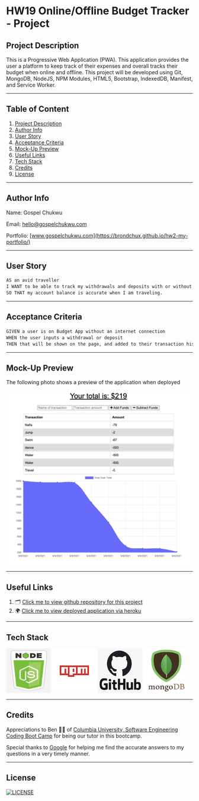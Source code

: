 # HW19 Online/Offline Budget Tracker - Project

## Project Description

This is a Progressive Web Application (PWA). This application provides the user a platform to keep track of their expenses and overall tracks their budget when online and offline. This project will be developed using Git, MongoDB, NodeJS, NPM Modules, HTML5, Bootstrap, IndexedDB, Manifest, and Service Worker.

---

## Table of Content

1. [Project Description](https://github.com/Brondchux/hw19-progressive-budget#project-description)
2. [Author Info](https://github.com/Brondchux/hw19-progressive-budget#author-info)
3. [User Story](https://github.com/Brondchux/hw19-progressive-budget#user-story)
4. [Acceptance Criteria](https://github.com/Brondchux/hw19-progressive-budget#acceptance-criteria)
5. [Mock-Up Preview](https://github.com/Brondchux/hw19-progressive-budget#mock-up-preview)
6. [Useful Links](https://github.com/Brondchux/hw19-progressive-budget#useful-links)
7. [Tech Stack](https://github.com/Brondchux/hw19-progressive-budget#tech-stack)
8. [Credits](https://github.com/Brondchux/hw19-progressive-budget#credits)
9. [License](https://github.com/Brondchux/hw19-progressive-budget#license)

---

## Author Info

Name: Gospel Chukwu

Email: hello@gospelchukwu.com

Portfolio: [www.gospelchukwu.com](https://brondchux.github.io/hw2-my-portfolio/)

---

## User Story

```md
AS an avid traveller
I WANT to be able to track my withdrawals and deposits with or without a data/internet connection
SO THAT my account balance is accurate when I am traveling.
```

---

## Acceptance Criteria

```md
GIVEN a user is on Budget App without an internet connection
WHEN the user inputs a withdrawal or deposit
THEN that will be shown on the page, and added to their transaction history when their connection is back online.
```

---

## Mock-Up Preview

The following photo shows a preview of the application when deployed

![A screenshoot of the budget tracker app when deployed.](./public/assets/images/budget-tracker-demo.png)

---

## Useful Links

1. 🗂 [Click me to view github repository for this project](https://github.com/Brondchux/hw19-progressive-budget/)
2. 🌍 [Click me to view deployed application via heroku](https://live-hw19-progressive-budget.herokuapp.com/)

---

## Tech Stack

![nodejs logo](./public/assets/images/techs/nodejs.png)
![npm logo](./public/assets/images/techs/npm.png)
![github logo](./public/assets/images/techs/github.png)
![mongodb logo](./public/assets/images/techs/mongodb.png)

---

## Credits

Appreciations to Ben 🙌🏾 of [Columbia University, Software Engineering Coding Boot Camp](https://bootcamp.cvn.columbia.edu/coding/landing-ftpt/?s=Google-Brand&msg_cv_scta=4&msg_cv_stbn=1&msg_cv_fcta=1&dki=Learn%20Coding&pkw=%2Bcolumbia%20%2Bcoding%20%2Bbootcamp&pcrid=471112563836&pmt=b&utm_source=google&utm_medium=cpc&utm_campaign=GGL%7CCOLUMBIA-UNIVERSITY%7CSEM%7CCODING%7C-%7COFL%7CTIER-1%7CALL%7CBRD%7CBMM%7CCore%7CBootcamp&utm_term=%2Bcolumbia%20%2Bcoding%20%2Bbootcamp&s=google&k=%2Bcolumbia%20%2Bcoding%20%2Bbootcamp&utm_adgroupid=111600049635&utm_locationphysicalms=9067609&utm_matchtype=b&utm_network=g&utm_device=c&utm_content=471112563836&utm_placement=&gclid=CjwKCAjwlrqHBhByEiwAnLmYUA8CIItksRJF6IT6XMX8WOOJBO-jtCRkzXZhI2gvsZrFEpYdRXy54RoC6jQQAvD_BwE&gclsrc=aw.ds) for being our tutor in this bootcamp.

Special thanks to [Google](https://www.google.com) for helping me find the accurate answers to my questions in a very timely manner.

---

## License

[![LICENSE](https://img.shields.io/badge/License-MIT-blue)](https://opensource.org/licenses/MIT)
